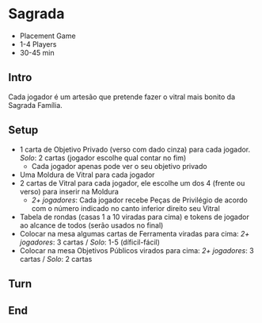 # Sagrada

- Placement Game
- 1-4 Players
- 30-45 min

## Intro

Cada jogador é um artesão que pretende fazer o vitral mais bonito da Sagrada Família.

## Setup

- 1 carta de Objetivo Privado (verso com dado cinza) para cada jogador. *Solo*: 2 cartas (jogador escolhe qual contar no fim)
  - Cada jogador apenas pode ver o seu objetivo privado
- Uma Moldura de Vitral para cada jogador
- 2 cartas de Vitral para cada jogador, ele escolhe um dos 4 (frente ou verso) para inserir na Moldura
  - *2+ jogadores*: Cada jogador recebe Peças de Privilégio de acordo com o número indicado no canto inferior direito seu Vitral
- Tabela de rondas (casas 1 a 10 viradas para cima) e tokens de jogador ao alcance de todos (serão usados no final)
- Colocar na mesa algumas cartas de Ferramenta viradas para cima: *2+ jogadores*: 3 cartas / *Solo*: 1-5 (díficil-fácil)
- Colocar na mesa Objetivos Públicos virados para cima: *2+ jogadores*: 3 cartas / *Solo*: 2 cartas


## Turn

## End
